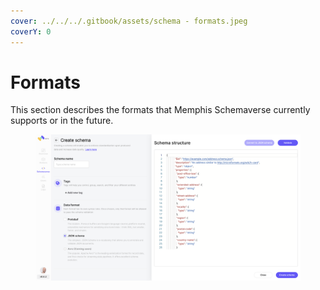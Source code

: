 ```yaml
---
cover: ../../../.gitbook/assets/schema - formats.jpeg
coverY: 0
---
```


# Formats

This section describes the formats that Memphis Schemaverse currently supports or in the future.

<figure><img src="../../../.gitbook/assets/Screen Shot 2022-12-05 at 21.14.14.png" alt=""><figcaption></figcaption></figure>


